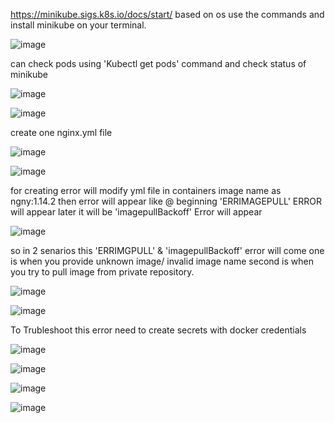 https://minikube.sigs.k8s.io/docs/start/ based on os use the commands and install minikube on your terminal.

![image](https://github.com/imtiaz04/k8s_troubleshoot/assets/85178565/a760e8ae-b94c-40cd-9d95-139db84bc78e)

can check pods using 'Kubectl get pods' command and check status of minikube

![image](https://github.com/imtiaz04/k8s_troubleshoot/assets/85178565/b86fa718-f294-4a23-9367-f965db8bcbe2)


![image](https://github.com/imtiaz04/k8s_troubleshoot/assets/85178565/af2b036e-e531-4139-830f-59c0d1c709ee)

create one nginx.yml file 

![image](https://github.com/imtiaz04/k8s_troubleshoot/assets/85178565/1705868e-84d3-48bd-b051-17523ccc67b3)



![image](https://github.com/imtiaz04/k8s_troubleshoot/assets/85178565/132cb74d-3e03-4bae-9e64-b1b7d8313868)

for creating error will modify yml file in containers image name as ngny:1.14.2 then error will appear like @ beginning 'ERRIMAGEPULL' ERROR will appear later it will be 'imagepullBackoff' Error will appear 

![image](https://github.com/imtiaz04/k8s_troubleshoot/assets/85178565/332a0f07-2c3b-42ec-8f86-8c330b1a9fcb)

so in 2 senarios this 'ERRIMGPULL' & 'imagepullBackoff' error will come one is when you provide unknown image/ invalid image name second is when you try to pull image from private repository.

![image](https://github.com/imtiaz04/k8s_troubleshoot/assets/85178565/b541a9bd-a686-4979-a981-11cdbe03f8e3)


![image](https://github.com/imtiaz04/k8s_troubleshoot/assets/85178565/97d5d94f-66f3-4fd8-bba6-c52a566db34d)

To Trubleshoot this error need to create secrets with docker credentials

![image](https://github.com/imtiaz04/k8s_troubleshoot/assets/85178565/629d646c-998c-4c4e-bc90-c2efb7b1b7af)



![image](https://github.com/imtiaz04/k8s_troubleshoot/assets/85178565/fda638e3-4572-444e-bb3c-481bf3b0e293)


![image](https://github.com/imtiaz04/k8s_troubleshoot/assets/85178565/79c4d87d-5702-4094-b1ce-14845ba3934c)


![image](https://github.com/imtiaz04/k8s_troubleshoot/assets/85178565/19a12f4d-ec10-4757-8410-8399d94702e7)









